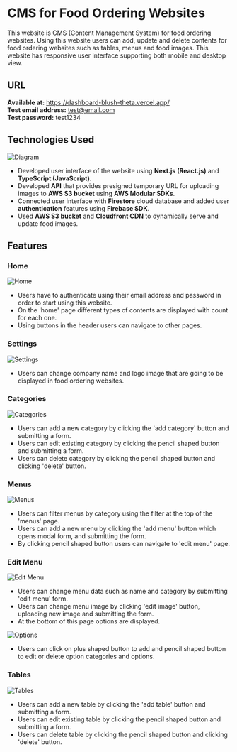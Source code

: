 # CMS for Food Ordering Websites

This website is CMS (Content Management System) for food ordering websites. Using this website users can add, update and delete contents for food ordering websites such as tables, menus and food images. This website has responsive user interface supporting both mobile and desktop view.

## URL

**Available at:** <a href='https://dashboard-blush-theta.vercel.app/'>https://dashboard-blush-theta.vercel.app/</a>\
**Test email address:** test@email.com\
**Test password:** test1234

## Technologies Used

![Diagram](https://github.com/hjkim115/dashboard/blob/main/public/readMeImage/diagram.png)

- Developed user interface of the website using **Next.js (React.js)** and **TypeScript (JavaScript)**.
- Developed **API** that provides presigned temporary URL for uploading images to **AWS S3 bucket** using **AWS Modular SDKs**.
- Connected user interface with **Firestore** cloud database and added user **authentication** features using **Firebase SDK**.
- Used **AWS S3 bucket** and **Cloudfront CDN** to dynamically serve and update food images.

## Features

### Home

![Home](https://github.com/hjkim115/dashboard/blob/main/public/readMeImage/home.png)

- Users have to authenticate using their email address and password in order to start using this website.
- On the 'home' page different types of contents are displayed with count for each one.
- Using buttons in the header users can navigate to other pages.

### Settings

![Settings](https://github.com/hjkim115/dashboard/blob/main/public/readMeImage/settings.png)

- Users can change company name and logo image that are going to be displayed in food ordering websites.

### Categories

![Categories](https://github.com/hjkim115/dashboard/blob/main/public/readMeImage/categories.png)

- Users can add a new category by clicking the 'add category' button and submitting a form.
- Users can edit existing category by clicking the pencil shaped button and submitting a form.
- Users can delete category by clicking the pencil shaped button and clicking 'delete' button.

### Menus

![Menus](https://github.com/hjkim115/dashboard/blob/main/public/readMeImage/menus.png)

- Users can filter menus by category using the filter at the top of the 'menus' page.
- Users can add a new menu by clicking the 'add menu' button which opens modal form, and submitting the form.
- By clicking pencil shaped button users can navigate to 'edit menu' page.

### Edit Menu

![Edit Menu](https://github.com/hjkim115/dashboard/blob/main/public/readMeImage/editMenu.png)

- Users can change menu data such as name and category by submitting 'edit menu' form.
- Users can change menu image by clicking 'edit image' button, uploading new image and submitting the form.
- At the bottom of this page options are displayed.

![Options](https://github.com/hjkim115/dashboard/blob/main/public/readMeImage/options.png)

- Users can click on plus shaped button to add and pencil shaped button to edit or delete option categories and options.

### Tables

![Tables](https://github.com/hjkim115/dashboard/blob/main/public/readMeImage/tables.png)

- Users can add a new table by clicking the 'add table' button and submitting a form.
- Users can edit existing table by clicking the pencil shaped button and submitting a form.
- Users can delete table by clicking the pencil shaped button and clicking 'delete' button.
